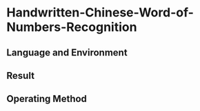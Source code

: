 # Handwritten-Chinese-Word-of-Numbers-Recognition


## Language and Environment

## Result

## Operating Method
